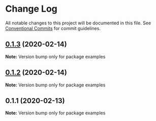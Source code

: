 # Change Log

All notable changes to this project will be documented in this file.
See [Conventional Commits](https://conventionalcommits.org) for commit guidelines.

## [0.1.3](https://github.com/loopmode/markdown/compare/examples@0.1.2...examples@0.1.3) (2020-02-14)

**Note:** Version bump only for package examples





## [0.1.2](https://github.com/loopmode/markdown/compare/examples@0.1.1...examples@0.1.2) (2020-02-14)

**Note:** Version bump only for package examples





## 0.1.1 (2020-02-13)

**Note:** Version bump only for package examples
